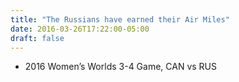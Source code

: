 ```yaml
---
title: "The Russians have earned their Air Miles"
date: 2016-03-26T17:22:00-05:00
draft: false
---
```

- 2016 Women’s Worlds 3-4 Game, CAN vs RUS